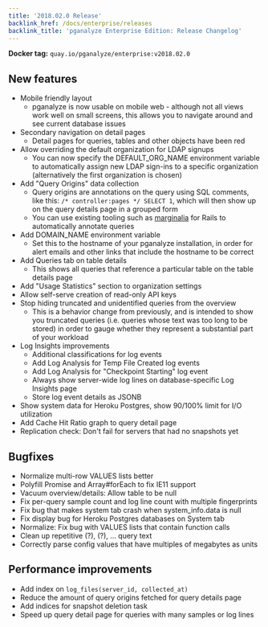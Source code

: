```yaml
---
title: '2018.02.0 Release'
backlink_href: /docs/enterprise/releases
backlink_title: 'pganalyze Enterprise Edition: Release Changelog'
---
```


**Docker tag:** `quay.io/pganalyze/enterprise:v2018.02.0`

## New features

- Mobile friendly layout
  - pganalyze is now usable on mobile web - although not all views work well on
    small screens, this allows you to navigate around and see current database
    issues
- Secondary navigation on detail pages
  - Detail pages for queries, tables and other objects have been red
- Allow overriding the default organization for LDAP signups
  - You can now specify the DEFAULT_ORG_NAME environment variable to automatically
    assign new LDAP sign-ins to a specific organization (alternatively the first organization is chosen)
- Add "Query Origins" data collection
  - Query origins are annotations on the query using SQL comments, like this: `/* controller:pages */ SELECT 1`,
    which will then show up on the query details page in a grouped form
  - You can use existing tooling such as [marginalia](https://github.com/basecamp/marginalia)
    for Rails to automatically annotate queries
- Add DOMAIN_NAME environment variable
  - Set this to the hostname of your pganalyze installation, in order for alert
    emails and other links that include the hostname to be correct
- Add Queries tab on table details
  - This shows all queries that reference a particular table on the table details page
- Add "Usage Statistics" section to organization settings
- Allow self-serve creation of read-only API keys
- Stop hiding truncated and unidentified queries from the overview
  - This is a behavior change from previously, and is intended to show you
    truncated queries (i.e. queries whose text was too long to be stored) in
    order to gauge whether they represent a substantial part of your workload
- Log Insights improvements
  - Additional classifications for log events
  - Add Log Analysis for Temp File Created log events
  - Add Log Analysis for "Checkpoint Starting" log event
  - Always show server-wide log lines on database-specific Log Insights page
  - Store log event details as JSONB
- Show system data for Heroku Postgres, show 90/100% limit for I/O utilization
- Add Cache Hit Ratio graph to query detail page
- Replication check: Don't fail for servers that had no snapshots yet


## Bugfixes

- Normalize multi-row VALUES lists better
- Polyfill Promise and Array#forEach to fix IE11 support
- Vacuum overview/details: Allow table to be null
- Fix per-query sample count and log line count with multiple fingerprints
- Fix bug that makes system tab crash when system_info.data is null
- Fix display bug for Heroku Postgres databases on System tab
- Normalize: Fix bug with VALUES lists that contain function calls
- Clean up repetitive (?), (?), ... query text
- Correctly parse config values that have multiples of megabytes as units


## Performance improvements

- Add index on `log_files(server_id, collected_at)`
- Reduce the amount of query origins fetched for query details page
- Add indices for snapshot deletion task
- Speed up query detail page for queries with many samples or log lines
